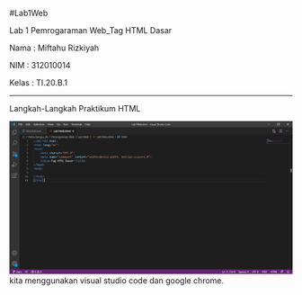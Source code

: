 #Lab1Web

Lab 1 Pemrogaraman Web_Tag HTML Dasar

Nama  : Miftahu Rizkiyah 

NIM   : 312010014

Kelas : TI.20.B.1

-----------------------------------------
Langkah-Langkah Praktikum HTML


![input awal](https://github.com/miftahurizkiyah/Lab1Web/blob/master/Photo/SS1.PNG)
kita menggunakan visual studio code dan google chrome.




